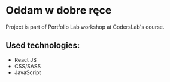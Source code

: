 # Oddam w dobre ręce

Project is part of Portfolio Lab workshop at CodersLab's course.

## Used technologies:
* React JS
* CSS/SASS
* JavaScript